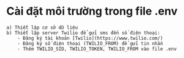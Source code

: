 # Cài đặt môi trường trong file .env
    a) Thiết lập cơ sở dữ liệu
    b) Thiết lập server Twilio để gửi sms đến số điện thoại:
        - Đăng ký tài khoản [Twilio](https://www.twilio.com/)
        - Đăng ký số điện thoại (TWILIO_FROM) để gửi tin nhắn
        - Thêm TWILIO_SID, TWILIO_TOKEN, TWILIO_FROM vào file .env
